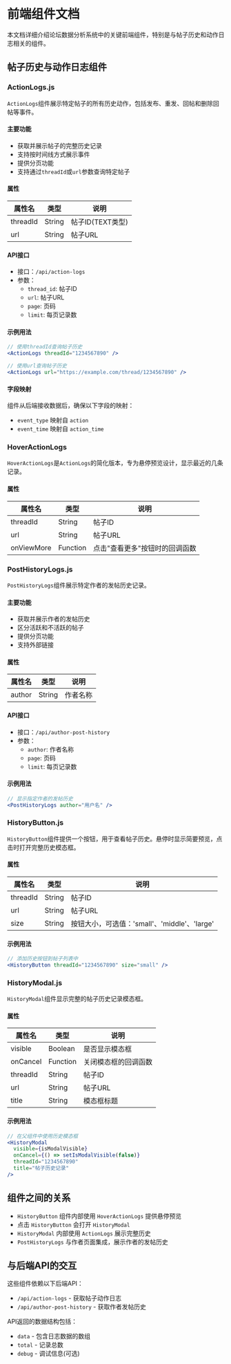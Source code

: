 # 前端组件文档

本文档详细介绍论坛数据分析系统中的关键前端组件，特别是与帖子历史和动作日志相关的组件。

## 帖子历史与动作日志组件

### ActionLogs.js

`ActionLogs`组件展示特定帖子的所有历史动作，包括发布、重发、回帖和删除回帖等事件。

#### 主要功能

- 获取并展示帖子的完整历史记录
- 支持按时间线方式展示事件
- 提供分页功能
- 支持通过`threadId`或`url`参数查询特定帖子

#### 属性

| 属性名 | 类型 | 说明 |
|-------|------|------|
| threadId | String | 帖子ID(TEXT类型) |
| url | String | 帖子URL |

#### API接口

- 接口：`/api/action-logs`
- 参数：
  - `thread_id`: 帖子ID
  - `url`: 帖子URL
  - `page`: 页码
  - `limit`: 每页记录数

#### 示例用法

```jsx
// 使用threadId查询帖子历史
<ActionLogs threadId="1234567890" />

// 使用url查询帖子历史
<ActionLogs url="https://example.com/thread/1234567890" />
```

#### 字段映射

组件从后端接收数据后，确保以下字段的映射：
- `event_type` 映射自 `action`
- `event_time` 映射自 `action_time`

### HoverActionLogs

`HoverActionLogs`是`ActionLogs`的简化版本，专为悬停预览设计，显示最近的几条记录。

#### 属性

| 属性名 | 类型 | 说明 |
|-------|------|------|
| threadId | String | 帖子ID |
| url | String | 帖子URL |
| onViewMore | Function | 点击"查看更多"按钮时的回调函数 |

### PostHistoryLogs.js

`PostHistoryLogs`组件展示特定作者的发帖历史记录。

#### 主要功能

- 获取并展示作者的发帖历史
- 区分活跃和不活跃的帖子
- 提供分页功能
- 支持外部链接

#### 属性

| 属性名 | 类型 | 说明 |
|-------|------|------|
| author | String | 作者名称 |

#### API接口

- 接口：`/api/author-post-history`
- 参数：
  - `author`: 作者名称
  - `page`: 页码
  - `limit`: 每页记录数

#### 示例用法

```jsx
// 显示指定作者的发帖历史
<PostHistoryLogs author="用户名" />
```

### HistoryButton.js

`HistoryButton`组件提供一个按钮，用于查看帖子历史。悬停时显示简要预览，点击时打开完整历史模态框。

#### 属性

| 属性名 | 类型 | 说明 |
|-------|------|------|
| threadId | String | 帖子ID |
| url | String | 帖子URL |
| size | String | 按钮大小，可选值：'small'、'middle'、'large' |

#### 示例用法

```jsx
// 添加历史按钮到帖子列表中
<HistoryButton threadId="1234567890" size="small" />
```

### HistoryModal.js

`HistoryModal`组件显示完整的帖子历史记录模态框。

#### 属性

| 属性名 | 类型 | 说明 |
|-------|------|------|
| visible | Boolean | 是否显示模态框 |
| onCancel | Function | 关闭模态框的回调函数 |
| threadId | String | 帖子ID |
| url | String | 帖子URL |
| title | String | 模态框标题 |

#### 示例用法

```jsx
// 在父组件中使用历史模态框
<HistoryModal 
  visible={isModalVisible}
  onCancel={() => setIsModalVisible(false)}
  threadId="1234567890"
  title="帖子历史记录"
/>
```

## 组件之间的关系

- `HistoryButton` 组件内部使用 `HoverActionLogs` 提供悬停预览
- 点击 `HistoryButton` 会打开 `HistoryModal`
- `HistoryModal` 内部使用 `ActionLogs` 展示完整历史
- `PostHistoryLogs` 与作者页面集成，展示作者的发帖历史

## 与后端API的交互

这些组件依赖以下后端API：
- `/api/action-logs` - 获取帖子动作日志
- `/api/author-post-history` - 获取作者发帖历史

API返回的数据结构包括：
- `data` - 包含日志数据的数组
- `total` - 记录总数
- `debug` - 调试信息(可选) 